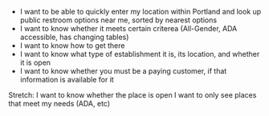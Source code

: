 - I want to be able to quickly enter my location within Portland and look up public restroom options near me, sorted by nearest options
- I want to know whether it meets certain criterea (All-Gender, ADA accessible, has changing tables)
- I want to know how to get there
- I want to know what type of establishment it is, its location, and whether it is open
- I want to know whether you must be a paying customer, if that information is available for it

Stretch:
I want to know whether the place is open
I want to only see places that meet my needs (ADA, etc)
